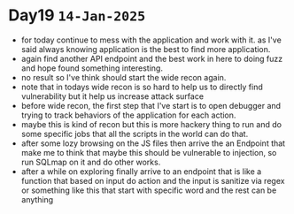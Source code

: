 # Day19 `14-Jan-2025`
- for today continue to mess with the application and work with it. as I've said always knowing application is the best to find more application.
- again find another API endpoint and the best work in here to doing fuzz and hope found something interesting.
- no result so I've think should start the wide recon again.
- note that in todays wide recon is so hard to help us to directly find vulnerability but it help us increase attack surface
- before wide recon, the first step that I've start is to open debugger and trying to track behaviors of the application for each action.
- maybe this is kind of recon but this is more hackery thing to run and do some specific jobs that all the scripts in the world can do that.
- after some lozy browsing on the JS files then arrive the an Endpoint that make me to think that maybe this should be vulnerable to injection, so run SQLmap on it and do other works.
- after a while on exploring finally arrive to an endpoint that is like a function that based on input do action and the input is sanitize via regex or something like this that start with specific word and the rest can be anything
